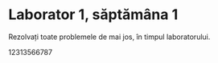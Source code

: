 # Laborator 1, săptămâna 1

Rezolvați toate problemele de mai jos, în timpul laboratorului. 

12313566787